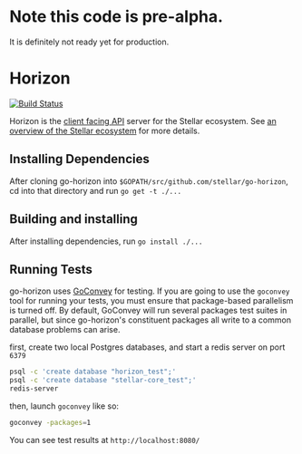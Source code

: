 # Note this code is pre-alpha. 
It is definitely not ready yet for production.
 
# Horizon
[![Build Status](https://travis-ci.org/stellar/go-horizon.svg?branch=master)](https://travis-ci.org/stellar/go-horizon)

Horizon is the [client facing API](http://docs.stellarhorizon.apiary.io) server for the Stellar ecosystem.  See [an overview of the Stellar ecosystem](https://www.stellar.org/galaxy/getting-started/) for more details.

## Installing Dependencies

After cloning go-horizon into `$GOPATH/src/github.com/stellar/go-horizon`, cd into that directory and run `go get -t ./...`

## Building and installing

After installing dependencies, run `go install ./...`


## Running Tests

go-horizon uses [GoConvey](https://github.com/smartystreets/goconvey) for testing.  If you are going to use the `goconvey` tool for running your tests, you must ensure that package-based parallelism is turned off.  By default, GoConvey will run several packages test suites in parallel, but since go-horizon's constituent packages all write to a common database problems can arise.  

first, create two local Postgres databases, and start a redis server on port `6379`

```bash
psql -c 'create database "horizon_test";'
psql -c 'create database "stellar-core_test";' 
redis-server
```

then, launch `goconvey` like so:

```bash
goconvey -packages=1
```

You can see test results at `http://localhost:8080/`